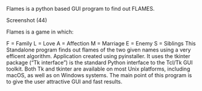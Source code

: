 Flames is a python based GUI program to find out FLAMES.

Screenshot (44)

Flames is a game in which:

F = Family
L = Love
A = Affection
M = Marriage
E = Enemy
S = Siblings
This Standalone program finds out flames of the two given names using a very efficent algorithm. Application created using pyinstaller. It uses the tkinter package (“Tk interface”) is the standard Python interface to the Tcl/Tk GUI toolkit. Both Tk and tkinter are available on most Unix platforms, including macOS, as well as on Windows systems. The main point of this program is to give the user attractive GUI and fast results.
